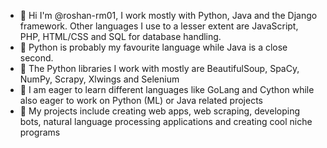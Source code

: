 * 👋 Hi I'm @roshan-rm01, I work mostly with Python, Java and the Django framework. Other languages I use to a lesser extent are JavaScript, PHP, HTML/CSS and SQL for database handling.
* 🍎 Python is probably my favourite language while Java is a close second.
* 🐍 The Python libraries I work with mostly are BeautifulSoup, SpaCy, NumPy, Scrapy, Xlwings and Selenium
* 🧠 I am eager to learn different languages like GoLang and Cython while also eager to work on Python (ML) or Java related projects
* 🥇 My projects include creating web apps, web scraping, developing bots, natural language processing applications and creating cool niche programs

<!---
roshan-rm01/roshan-rm01 is a ✨ special ✨ repository because its `README.md` (this file) appears on your GitHub profile.
You can click the Preview link to take a look at your changes.
--->
